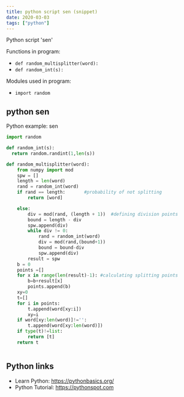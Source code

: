 ```yaml
---
title: python script sen (snippet)
date: 2020-03-03
tags: ["python"]
---
```

Python script 'sen'

Functions in program: 
* `def random_multisplitter(word):`
* `def random_int(s):`

Modules used in program: 
* `import random`

## python sen

Python example: sen

```python
import random

def random_int(s):
  return random.randint(1,len(s))

def random_multisplitter(word):
    from numpy import mod
    spw = []
    length = len(word)
    rand = random_int(word)
    if rand == length:       #probability of not splitting
        return [word]

    else:
        div = mod(rand, (length + 1))  #defining division points 
        bound = length - div
        spw.append(div)
        while div != 0:
            rand = random_int(word)
            div = mod(rand,(bound+1))
            bound = bound-div
            spw.append(div)
        result = spw
    b = 0
    points =[]
    for x in range(len(result)-1): #calculating splitting points 
        b=b+result[x]
        points.append(b)
    xy=0
    t=[]
    for i in points:
        t.append(word[xy:i])
        xy=i
    if word[xy:len(word)]!='':
        t.append(word[xy:len(word)])
    if type(t)!=list:
        return [t]
    return t



```

## Python links

- Learn Python: https://pythonbasics.org/
- Python Tutorial: https://pythonspot.com
